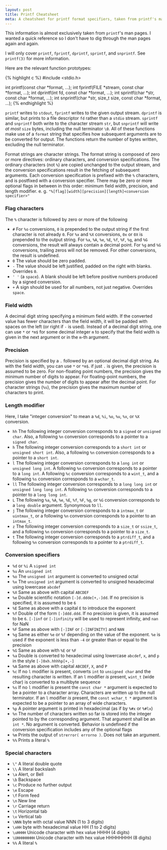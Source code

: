 ```yaml
---
layout: post
title: Printf Cheatsheet
meta: A cheatsheet for printf format specifiers, taken from printf's man pages
---
```


This information is almost exclusively taken from `printf`'s man pages. I wanted a quick reference so I don't have to dig through the man pages again and again.

I will only cover `printf`, `fprintf`, `dprintf`, `sprintf`, and `snprintf`. See `printf(3)` for more information.

Here are the relevant function prototypes:

{% highlight c %}
#include <stdio.h>

int printf(const char *format, ...);
int fprintf(FILE *stream, const char *format, ...);
int dprintf(int fd, const char *format, ...);
int sprintf(char *str, const char *format, ...);
int snprintf(char *str, size_t size, const char *format, ...);
{% endhighlight %}

`printf` writes to `stdout`, `fprintf` writes to the given output stream. `dprintf` is similar, but prints to a file descriptor `fd` rather than a `stdio` stream. `sprintf` and `snprintf` both write to the character stream `str`, but `snprintf` will write *at most* `size` bytes, including the null terminator `\0`. All of these functions make use of a `format` string that specifies how subsequent arguments are to be converted for output. The functions return the number of bytes written, excluding the null terminator.

Format strings are character strings. The format string is composed of zero or more directives: ordinary characters, and conversion specifications. The ordinary characters (not `%`) are copied unchanged to the output stream, and the conversion specifications result in the fetching of subsequent arguments. Each conversion specification is prefixed with the `%` characters, and is postfixed with a conversion specifier. There may be zero or more optional flags in between in this order: minimum field width, precision, and length modifier. e. g. `"%[flag][width][precision][length]<conversion specifier>"`

### Flag characters
 The `%` character is followed by zero or more of the following

 * `#` For `%o` conversions, `0` is prepended to the output string if the first character is not already `0`. For `%x` and `%X` conversions, `0x` or `0X` is prepended to the output string. For `%a`, `%A`, `%e`, `%E`, `%f`, `%F`, `%g`, and `%G` conversions, the result will always contain a decimal point. For `%g` and `%G` conversions, trailing zeros will not be removed. For other conversions, the result is undefined.
 * `0` The value should be zero padded.
 * `-` The value should be left justified, padded on the right with blanks. Overrides `0`.
 * `' '` (a `space`). A blank should be left before positive numbers produced by a signed conversion.
 * `+` A sign should be used for all numbers, not just negative. Overrides `space`.

### Field width
A decimal digit string specifying a minimum field width. If the converted value has fewer characters than the field width, it will be padded with spaces on the left (or right if `-` is used). Instead of a decimal digit string, one can use `*` or `*m$` for some decimal integer `m` to specify that the field width is given in the next argument or in the `m`-th argument.

### Precision
Precision is specified by a `.` followed by an optional decimal digit string. As with the field width, you can use `*` or `*m$`. if just `.` is given, the precision is assumed to be zero. For non-floating point numbers, the precision gives the minimum number of digits to appear. For floating-point numbers, the precision gives the number of digits to appear after the decimal point. For character strings (`%s`), the precision gives the maximum number of characters to print.

### Length modifier
Here, I take "integer conversion" to mean a `%d`, `%i`, `%o`, `%u`, `%x`, or `%X` conversion.

* `hh` The following integer conversion corresponds to a `signed` or `unsigned char`. Also, a following `%n` conversion corresponds to a pointer to a `signed char`.
* `h` The following integer conversion corresponds to a `short int` or `unsigned short int`. Also, a following `%n` conversion corresponds to a pointer to a `short int`.
* `l` The following integer conversion corresponds to a `long int` or `unsigned long int`. A following `%n` conversion corresponds to a pointer to a `long int`. A following `%c` conversion corresponds to a `wint_t`, and a following `%s` conversion corresponds to a `wchar_t`.
* `ll` The following integer conversion corresponds to a `long long int` or `unsigned long long int`. A following `%n` conversion corresponds to a pointer to a `long long int`.
* `L` The following `%a`, `%A`, `%e`, `%E`, `%f`, `%F`, `%g`, or `%G` conversion corresponds to a `long double` argument. Synonymous to `ll`.
* `j` The following integer conversion corresponds to a `intmax_t` or `uintmax_t`, or a following `%n` conversion corresponds to a pointer to an `intmax_t`.
* `z` The following integer conversion corresponds to a `size_t` or `ssize_t`, and a following `%n` conversion corresponds to a pointer to a `size_t`.
* `t` The following integer conversion corresponds to a `ptrdiff_t`, and a following `%n` conversion corresponds to a pointer to a `ptrdiff_t`.

### Conversion specifiers
* `%d` or `%i` A `signed int`
* `%u` An `unsigned int`
* `%o` The `unsigned int` argument is converted to unsigned octal
* `%x` The `unsigned int` argument is converted to unsigned hexadecimal using lowercase `abcdef`
* `%X` Same as above with capital `ABCDEF`
* `%e` Double scientific notation `[-]d.ddde[+,-]dd`. If no precision is specified, it is assumed to be `6`
* `%E` Same as above with a capital `E` to introduce the exponent
* `%f` Double of the form `[-]ddd.ddd`. If no precision is given, it is assumed to be `6`. `[-]inf` or `[-]infinity` will be used to represent infinity, and `nan` for NaN
* `%F` Same as above with `[-]INF` or `[-]INFINITY]` and `NAN`
* `%g` Same as either `%e` or `%f` depending on the value of the exponent. `%e` is used if the exponent is less than `-4` or greater than or equal to the precision
* `%G` Same as above with `%E` or `%F`
* `%a` Double is converted to hexadecimal using lowercase `abcdef`, `x`, and `p` in the style `[-]0xh.hhhhp[+,-]`
* `%A` Same as above with capital `ABCDEF`, `X`, and `P`
* `%c` If no `l` modifier is present, converts `int` to `unsigned char` and the resulting character is written. If an `l` modifier *is* present, `wint_t` (wide char) is converted to a multibyte sequence
* `%s` If no `l` modifier is present the `const char *` argument is expected to be a pointer to a character array. Characters are written up to the null terminator. If an `l` modifier *is* present, the `const wchar_t *` argument is expected to be a pointer to an array of wide characters.
* `%p` A pointer argument is printed in hexadecimal (as if by `%#x` or `%#lx`)
* `%n` The number of characters written so far is stored into the integer pointed to by the corresponding argument. That argument shall be an `int *`. No argument is converted. Behavior is undefined if the conversion specification includes any of the optional flags
* `%m` Prints the output of `strerror( errorno )`. Does not take an argument.
* `%%` Prints a literal `%`

### Special characters
* `\"` A literal double quote
* `\\` A literal backslash
* `\a` Alert, or Bell
* `\b` Backspace
* `\c` Produce no further output
* `\e` Escape
* `\f` Form feed
* `\n` New line
* `\r` Carriage return
* `\t` Horizontal tab
* `\v` Vertical tab
* `\NNN` byte with octal value NNN (1 to 3 digits)
* `\xHH` byte with hexadecimal value HH (1 to 2 digits)
* `\uHHHH` Unicode character with hex value HHHH (4 digits)
* `\UHHHHHHHH` Unicode character with hex value HHHHHHHH (8 digits)
* `%%` A literal `%`
